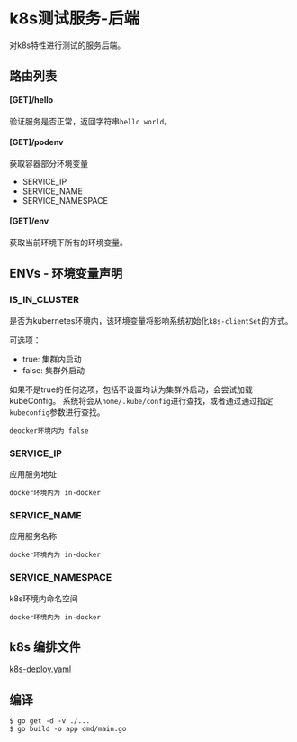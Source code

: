 # k8s测试服务-后端

对k8s特性进行测试的服务后端。

## 路由列表

#### [GET]/hello
验证服务是否正常，返回字符串`hello world`。

#### [GET]/podenv
获取容器部分环境变量

- SERVICE_IP
- SERVICE_NAME
- SERVICE_NAMESPACE 

#### [GET]/env
获取当前环境下所有的环境变量。

## ENVs - 环境变量声明
### IS_IN_CLUSTER
是否为kubernetes环境内，该环境变量将影响系统初始化`k8s-clientSet`的方式。

可选项：
- true: 集群内启动
- false: 集群外启动

如果不是true的任何选项，包括不设置均认为集群外启动，会尝试加载kubeConfig。
系统将会从`home/.kube/config`进行查找，或者通过通过指定`kubeconfig`参数进行查找。

    deocker环境内为 false
### SERVICE_IP
应用服务地址 

    docker环境内为 in-docker
### SERVICE_NAME
应用服务名称

    docker环境内为 in-docker 
### SERVICE_NAMESPACE
k8s环境内命名空间

    docker环境内为 in-docker
    
## k8s 编排文件

[k8s-deploy.yaml](k8s-deploy.yaml)

## 编译
```
$ go get -d -v ./...
$ go build -o app cmd/main.go
```